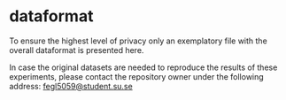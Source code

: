 # dataformat

To ensure the highest level of privacy only an exemplatory file with the overall dataformat is presented here.

In case the original datasets are needed to reproduce the results of these experiments, please contact the repository owner under the following address: fegl5059@student.su.se
